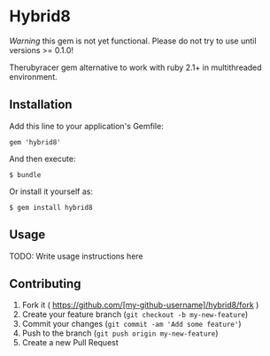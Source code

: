 # Hybrid8

_Warning_ this gem is not yet functional. Please do not try to use until versions >= 0.1.0! 

Therubyracer gem alternative to work with ruby 2.1+ in multithreaded environment.

## Installation

Add this line to your application's Gemfile:

    gem 'hybrid8'

And then execute:

    $ bundle

Or install it yourself as:

    $ gem install hybrid8

## Usage

TODO: Write usage instructions here

## Contributing

1. Fork it ( https://github.com/[my-github-username]/hybrid8/fork )
2. Create your feature branch (`git checkout -b my-new-feature`)
3. Commit your changes (`git commit -am 'Add some feature'`)
4. Push to the branch (`git push origin my-new-feature`)
5. Create a new Pull Request
